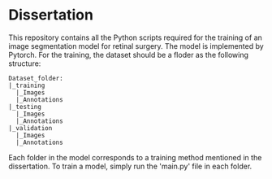 # Dissertation
This repository contains all the Python scripts required for the training of an image segmentation model for retinal surgery. The model is implemented by Pytorch.
For the training, the dataset should be a floder as the following structure:
```
Dataset_folder:
|_training
  |_Images
  |_Annotations
|_testing
  |_Images
  |_Annotations
|_validation
  |_Images
  |_Annotations
```
Each folder in the model corresponds to a training method mentioned in the dissertation. To train a model, simply run the 'main.py' file in each folder.
